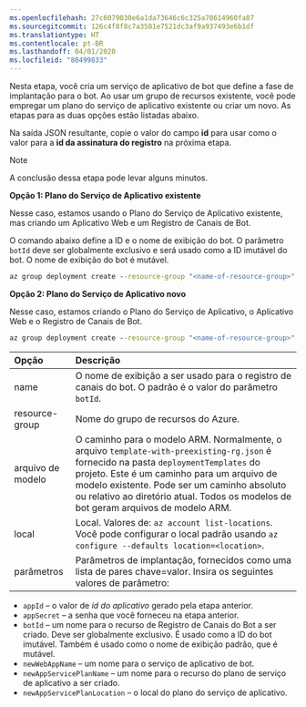 ```yaml
---
ms.openlocfilehash: 27c6079030e6a1da73646c6c325a78614960fa07
ms.sourcegitcommit: 126c4f8f8c7a3581e7521dc3af9a937493e6b1df
ms.translationtype: HT
ms.contentlocale: pt-BR
ms.lasthandoff: 04/01/2020
ms.locfileid: "80499833"
---
```

Nesta etapa, você cria um serviço de aplicativo de bot que define a fase de implantação para o bot. Ao usar um grupo de recursos existente, você pode empregar um plano do serviço de aplicativo existente ou criar um novo. As etapas para as duas opções estão listadas abaixo.

Na saída JSON resultante, copie o valor do campo **id** para usar como o valor para a **id da assinatura do registro** na próxima etapa.

> [!NOTE]
> A conclusão dessa etapa pode levar alguns minutos.

**Opção 1: Plano do Serviço de Aplicativo existente**

Nesse caso, estamos usando o Plano do Serviço de Aplicativo existente, mas criando um Aplicativo Web e um Registro de Canais de Bot.

O comando abaixo define a ID e o nome de exibição do bot. O parâmetro `botId` deve ser globalmente exclusivo e será usado como a ID imutável do bot. O nome de exibição do bot é mutável.

```cmd
az group deployment create --resource-group "<name-of-resource-group>" --template-file "<path-to-template-with-preexisting-rg.json>" --parameters appId="<app-id-from-previous-step>" appSecret="<password-from-previous-step>" botId="<id or bot-app-service-name>" newWebAppName="<bot-app-service-name>" existingAppServicePlan="<name-of-app-service-plan>" appServicePlanLocation="<region-location-name>" --name "<bot-app-service-name>"
```

**Opção 2: Plano do Serviço de Aplicativo novo**

Nesse caso, estamos criando o Plano do Serviço de Aplicativo, o Aplicativo Web e o Registro de Canais de Bot.

```cmd
az group deployment create --resource-group "<name-of-resource-group>" --template-file "<path-to-template-with-preexisting-rg.json>" --parameters appId="<app-id-from-previous-step>" appSecret="<password-from-previous-step>" botId="<id or bot-app-service-name>" newWebAppName="<bot-app-service-name>" newAppServicePlanName="<name-of-app-service-plan>" appServicePlanLocation="<region-location-name>" --name "<bot-app-service-name>"
```

| Opção   | Descrição |
|:---------|:------------|
| name | O nome de exibição a ser usado para o registro de canais do bot. O padrão é o valor do parâmetro `botId`.|
| resource-group | Nome do grupo de recursos do Azure. |
| arquivo de modelo | O caminho para o modelo ARM. Normalmente, o arquivo `template-with-preexisting-rg.json` é fornecido na pasta `deploymentTemplates` do projeto. Este é um caminho para um arquivo de modelo existente. Pode ser um caminho absoluto ou relativo ao diretório atual. Todos os modelos de bot geram arquivos de modelo ARM.|
| local |Local. Valores de: `az account list-locations`. Você pode configurar o local padrão usando `az configure --defaults location=<location>`. |
| parâmetros | Parâmetros de implantação, fornecidos como uma lista de pares chave=valor. Insira os seguintes valores de parâmetro:

- `appId` – o valor de *id do aplicativo* gerado pela etapa anterior.
- `appSecret` – a senha que você forneceu na etapa anterior.
- `botId` – um nome para o recurso de Registro de Canais do Bot a ser criado. Deve ser globalmente exclusivo. É usado como a ID do bot imutável. Também é usado como o nome de exibição padrão, que é mutável.
- `newWebAppName` – um nome para o serviço de aplicativo de bot.
- `newAppServicePlanName` – um nome para o recurso do plano de serviço de aplicativo a ser criado.
- `newAppServicePlanLocation` – o local do plano do serviço de aplicativo.
